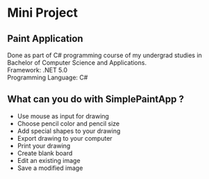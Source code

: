 # Mini Project
## Paint Application

Done as part of C# programming course of my undergrad studies in Bachelor of Computer Science and Applications.
<br/>
Framework: .NET 5.0
<br/>
Programming Language: C#

## What can you do with SimplePaintApp ? 
- Use mouse as input for drawing
- Choose pencil color and pencil size
- Add special shapes to your drawing
- Export drawing to your computer 
- Print your drawing 
- Create blank board 
- Edit an existing image 
- Save a modified image

